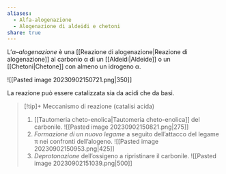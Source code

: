 ```yaml
---
aliases:
  - Alfa-alogenazione
  - Alogenazione di aldeidi e chetoni
share: true
---
```


L’*α–alogenazione* è una [[Reazione di alogenazione|Reazione di alogenazione]] al carbonio α di un [[Aldeidi|Aldeide]] o un [[Chetoni|Chetone]] con almeno un idrogeno α.

![[Pasted image 20230902150721.png|350]]

La reazione può essere catalizzata sia da acidi che da basi.

> [!tip]+ Meccanismo di reazione (catalisi acida)
> 1. [[Tautomeria cheto-enolica|Tautomeria cheto-enolica]] del carbonile.
>    ![[Pasted image 20230902150821.png|275]]
> 2. *Formazione di un nuovo legame* a seguito dell’attacco del legame π nei confronti dell’alogeno.
>    ![[Pasted image 20230902150953.png|425]]
>  3. *Deprotonazione* dell’ossigeno a ripristinare il carbonile.
>     ![[Pasted image 20230902151039.png|500]]